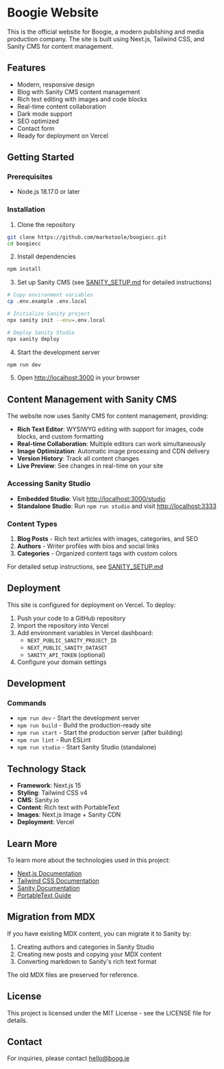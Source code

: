 # Boogie Website

This is the official website for Boogie, a modern publishing and media production company. The site is built using Next.js, Tailwind CSS, and Sanity CMS for content management.

## Features

- Modern, responsive design
- Blog with Sanity CMS content management
- Rich text editing with images and code blocks
- Real-time content collaboration
- Dark mode support
- SEO optimized
- Contact form
- Ready for deployment on Vercel

## Getting Started

### Prerequisites

- Node.js 18.17.0 or later

### Installation

1. Clone the repository
```bash
git clone https://github.com/markotoole/boogiecc.git
cd boogiecc
```

2. Install dependencies
```bash
npm install
```

3. Set up Sanity CMS (see [SANITY_SETUP.md](./SANITY_SETUP.md) for detailed instructions)
```bash
# Copy environment variables
cp .env.example .env.local

# Initialize Sanity project
npx sanity init --env=.env.local

# Deploy Sanity Studio
npx sanity deploy
```

4. Start the development server
```bash
npm run dev
```

5. Open [http://localhost:3000](http://localhost:3000) in your browser

## Content Management with Sanity CMS

The website now uses Sanity CMS for content management, providing:

- **Rich Text Editor**: WYSIWYG editing with support for images, code blocks, and custom formatting
- **Real-time Collaboration**: Multiple editors can work simultaneously
- **Image Optimization**: Automatic image processing and CDN delivery
- **Version History**: Track all content changes
- **Live Preview**: See changes in real-time on your site

### Accessing Sanity Studio

- **Embedded Studio**: Visit [http://localhost:3000/studio](http://localhost:3000/studio)
- **Standalone Studio**: Run `npm run studio` and visit [http://localhost:3333](http://localhost:3333)

### Content Types

1. **Blog Posts** - Rich text articles with images, categories, and SEO
2. **Authors** - Writer profiles with bios and social links
3. **Categories** - Organized content tags with custom colors

For detailed setup instructions, see [SANITY_SETUP.md](./SANITY_SETUP.md)

## Deployment

This site is configured for deployment on Vercel. To deploy:

1. Push your code to a GitHub repository
2. Import the repository into Vercel
3. Add environment variables in Vercel dashboard:
   - `NEXT_PUBLIC_SANITY_PROJECT_ID`
   - `NEXT_PUBLIC_SANITY_DATASET`
   - `SANITY_API_TOKEN` (optional)
4. Configure your domain settings

## Development

### Commands

- `npm run dev` - Start the development server
- `npm run build` - Build the production-ready site
- `npm run start` - Start the production server (after building)
- `npm run lint` - Run ESLint
- `npm run studio` - Start Sanity Studio (standalone)

## Technology Stack

- **Framework**: Next.js 15
- **Styling**: Tailwind CSS v4
- **CMS**: Sanity.io
- **Content**: Rich text with PortableText
- **Images**: Next.js Image + Sanity CDN
- **Deployment**: Vercel

## Learn More

To learn more about the technologies used in this project:

- [Next.js Documentation](https://nextjs.org/docs)
- [Tailwind CSS Documentation](https://tailwindcss.com/docs)
- [Sanity Documentation](https://www.sanity.io/docs)
- [PortableText Guide](https://portabletext.org/)

## Migration from MDX

If you have existing MDX content, you can migrate it to Sanity by:

1. Creating authors and categories in Sanity Studio
2. Creating new posts and copying your MDX content
3. Converting markdown to Sanity's rich text format

The old MDX files are preserved for reference.

## License

This project is licensed under the MIT License - see the LICENSE file for details.

## Contact

For inquiries, please contact [hello@boog.ie](mailto:hello@boog.ie)
